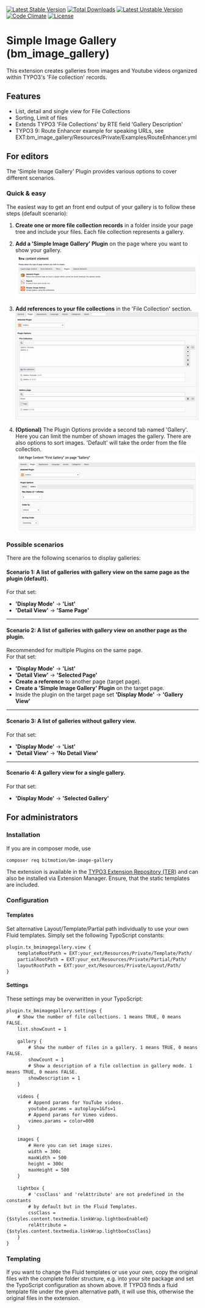 [![Latest Stable Version](https://poser.pugx.org/bitmotion/bm-image-gallery/v/stable)](https://packagist.org/packages/bitmotion/bm-image-gallery)
[![Total Downloads](https://poser.pugx.org/bitmotion/bm-image-gallery/downloads)](https://packagist.org/packages/bitmotion/bm-image-gallery)
[![Latest Unstable Version](https://poser.pugx.org/bitmotion/bm-image-gallery/v/unstable)](https://packagist.org/packages/bitmotion/auth0)
[![Code Climate](https://codeclimate.com/github/Leuchtfeuer/typo3-image-gallery/badges/gpa.svg)](https://codeclimate.com/github/Leuchtfeuer/typo3-image-gallery)
[![License](https://poser.pugx.org/bitmotion/bm-image-gallery/license)](https://packagist.org/packages/bitmotion/bm-image-gallery)

# Simple Image Gallery (bm_image_gallery)

This extension creates galleries from images and Youtube videos 
organized within TYPO3's 'File collection' records.

## Features

- List, detail and single view for File Collections
- Sorting, Limit of files 
- Extends TYPO3 'File Collections' by RTE field 'Gallery Description'
- TYPO3 9: Route Enhancer example for speaking URLs, see  
EXT:bm_image_gallery/Resources/Private/Examples/RouteEnhancer.yml

## For editors

The 'Simple Image Gallery' Plugin provides various options to 
cover different scenarios. 

### Quick & easy
The easiest way to get an front end output of your gallery is 
to follow these steps (default scenario): 

1. **Create one or more file collection records** in a folder 
inside your page tree and include your files. Each file collection 
represents a gallery.
2. **Add a 'Simple Image Gallery' Plugin** on the page where you
want to show your gallery.
![Backend view of bm_image_gallery plugin](https://raw.githubusercontent.com/Leuchtfeuer/typo3-image-gallery/master/Documentation/Editors/Images/add-plugin.png "Add a 'Simple Image Gallery' plugin to a page")

3. **Add references to your file collections** in the 'File Collection' 
section.
![Backend view of bm_image_gallery plugin](https://raw.githubusercontent.com/Leuchtfeuer/typo3-image-gallery/master/Documentation/Editors/Images/plugin.png "Backend view of bm_image_gallery plugin for a list")
 
4. **(Optional)** The Plugin Options provide a second tab named 
'Gallery'. Here you can limit the number of shown images the gallery. 
There are also options to sort images. 'Default' will take the order 
from the file collection.
![Backend view of bm_image_gallery plugin](https://raw.githubusercontent.com/Leuchtfeuer/typo3-image-gallery/master/Documentation/Editors/Images/plugin-sort-max.png "Backend view of bm_image_gallery plugin for limit number of images and sorting")


### Possible scenarios

There are the following scenarios to display galleries: 

#### Scenario 1: A list of galleries with gallery view on the same page as the plugin (default). 
For that set:      
- **'Display Mode'** -> **'List'**  
- **'Detail View'** -> **'Same Page'**
---
#### Scenario 2: A list of galleries with gallery view on another page as the plugin. 
Recommended for multiple Plugins on the same page.  
For that set:   
- **'Display Mode'** -> **'List'**  
- **'Detail View'** -> **'Selected Page'**  
- **Create a reference** to another page (target page).  
- **Create a 'Simple Image Gallery' Plugin** on the target page.  
- Inside the plugin on the target page set **'Display Mode'** -> **'Gallery View'**
---
#### Scenario 3: A list of galleries without gallery view. 
For that set:  
- **'Display Mode'** -> **'List'** 
- **'Detail View'** -> **'No Detail View'**
---
#### Scenario 4: A gallery view for a single gallery. 
For that set:  
- **'Display Mode'** -> **'Selected Gallery'** 


## For administrators

### Installation

If you are in composer mode, use

    composer req bitmotion/bm-image-gallery

The extension is available in the [TYPO3 Extension Repository (TER)](https://extensions.typo3.org/extension/bm_image_gallery/ "bm_image_gallery in TER") 
and can also be installed via Extension Manager. Ensure, that the 
static templates are included.

### Configuration

#### Templates
Set alternative Layout/Template/Partial path individually to use 
your own Fluid templates. Simply set the following TypoScript 
constants:

	plugin.tx_bmimagegallery.view {
		templateRootPath = EXT:your_ext/Resources/Private/Template/Path/
		partialRootPath = EXT:your_ext/Resources/Private/Partial/Path/
		layoutRootPath = EXT:your_ext/Resources/Private/Layout/Path/
	}

#### Settings
These settings may be overwritten in your TypoScript:

	plugin.tx_bmimagegallery.settings {
		# Show the number of file collections. 1 means TRUE, 0 means FALSE.
		list.showCount = 1
	
		gallery {
			# Show the number of files in a gallery. 1 means TRUE, 0 means FALSE.
			showCount = 1
			# Show a description of a file collection in gallery mode. 1 means TRUE, 0 means FALSE.
			showDescription = 1
		}
	
		videos {
			# Append params for YouTube videos.
			youtube.params = autoplay=1&fs=1
			# Append params for Vimeo videos.
			vimeo.params = color=000
		}
		
		images {
			# Here you can set image sizes.
			width = 300c
			maxWidth = 500
			height = 300c
			maxHeight = 500
		}
		
		lightbox {
			# 'cssClass' and 'relAttribute' are not predefined in the constants 
			# by default but in the Fluid Templates.
			cssClass = {$styles.content.textmedia.linkWrap.lightboxEnabled}
			relAttribute = {$styles.content.textmedia.linkWrap.lightboxCssClass}
		}
	}

### Templating

If you want to change the Fluid templates or use your own, copy the 
original files with the complete folder structure, e.g. into your 
site package and set the TypoScript configuration as shown above.
If TYPO3 finds a fluid template file under the given alternative path,
it will use this, otherwise the original files in the extension.
